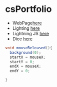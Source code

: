 # csPortfolio

* WebPage[here]()
* Lighting [here](https://lilgae.github.io/lightning2/)
* Lightning JS [here]()
* Dice [here]()

```Java
void mouseReleased(){
  background(0);
  startX = mouseX;
  startY = 0;
  endX = mouseX;
  endY = 0;

}
```
